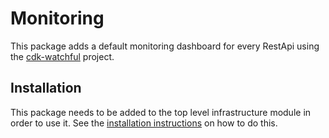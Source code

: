 # Monitoring

This package adds a default monitoring dashboard for every RestApi using the [cdk-watchful](https://github.com/cdklabs/cdk-watchful) project.

## Installation

This package needs to be added to the top level infrastructure module in order to use it. See the [installation instructions](./INSTALLATION.md) on how to do this.